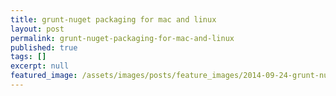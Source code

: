 ```yaml
---
title: grunt-nuget packaging for mac and linux
layout: post
permalink: grunt-nuget-packaging-for-mac-and-linux
published: true
tags: []
excerpt: null
featured_image: /assets/images/posts/feature_images/2014-09-24-grunt-nuget-packaging-for-mac-and-linux.jpg
---
```

